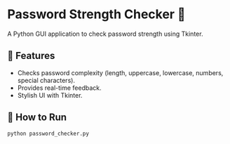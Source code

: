 # Password Strength Checker 🔐
A Python GUI application to check password strength using Tkinter.

## 📌 Features
- Checks password complexity (length, uppercase, lowercase, numbers, special characters).
- Provides real-time feedback.
- Stylish UI with Tkinter.

## 🚀 How to Run
```sh
python password_checker.py
